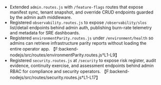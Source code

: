 - Extended `admin.routes.js` with `/feature-flags` routes that expose manifest sync, tenant snapshot, and override CRUD endpoints guarded by the admin auth middleware.
- Registered `observability.routes.js` to expose `/observability/slos` list/detail endpoints behind admin auth, publishing burn-rate telemetry and metadata for SRE dashboards.
- Registered `environmentParity.routes.js` under `/environment/health` so admins can retrieve infrastructure parity reports without loading the entire operator app. 【F:backend-nodejs/src/routes/environmentParity.routes.js†L1-L9】
- Registered `security.routes.js` at `/security` to expose risk register, audit evidence, continuity exercise, and assessment endpoints behind admin RBAC for compliance and security operators. 【F:backend-nodejs/src/routes/security.routes.js†L1-L17】
